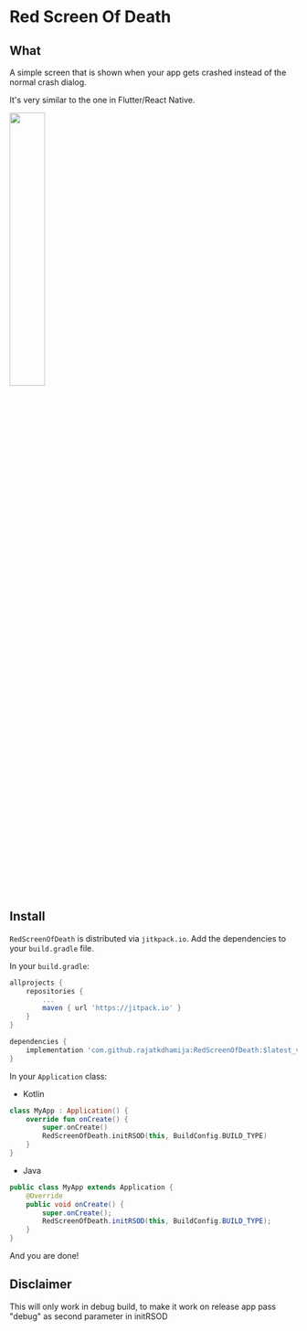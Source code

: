 # Red Screen Of Death

## What

A simple screen that is shown when your app gets crashed instead of the normal crash dialog.

It's very similar to the one in Flutter/React Native.



<img src="https://github.com/rajatkdhamija/RedScreenOfDeath/blob/main/error.gif" width="35%">


## Install

`RedScreenOfDeath` is distributed via `jitkpack.io`.
Add the dependencies to your `build.gradle` file.

In your  `build.gradle`:

```groovy
allprojects {
    repositories {
        ...
        maven { url 'https://jitpack.io' }
    }
}

dependencies {
    implementation 'com.github.rajatkdhamija:RedScreenOfDeath:$latest_version'
}
```

In your  `Application`  class:

- Kotlin
```kotlin
class MyApp : Application() {
    override fun onCreate() {
        super.onCreate()
        RedScreenOfDeath.initRSOD(this, BuildConfig.BUILD_TYPE)
    }
}
```

- Java
```java
public class MyApp extends Application {
    @Override
    public void onCreate() {
        super.onCreate();
        RedScreenOfDeath.initRSOD(this, BuildConfig.BUILD_TYPE);
    }
}
```

And you are done!

## Disclaimer
This will only work in debug build, to make it work on release app pass "debug" as second parameter in initRSOD
